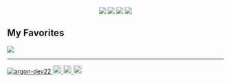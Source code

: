 <div align="center">
  <img src="https://github-readme-stats.vercel.app/api?username=argon-dev22&show_icons=true&theme=onedark" />
  <img src="https://github-readme-stats.vercel.app/api/top-langs/?username=argon-dev22&layout=donut&theme=onedark" />
  <img src="http://github-profile-summary-cards.vercel.app/api/cards/profile-details?username=argon-dev22&theme=onedark" />
  <img src="https://github-profile-trophy.vercel.app/?username=argon-dev22&theme=onedark" />
</div>
  
## My Favorites
  <img src="https://skillicons.dev/icons?i=aws,terraform,docker,kubernetes,typescript,react,next,linux,github" />
<hr />
<p align="left">
  <a href="https://github.com/argon-dev22/argon-dev22/">
    <img src="https://komarev.com/ghpvc/?username=argon-dev22" alt="argon-dev22" />
  </a>
  <a href="https://github.com/argon-dev22">
    <img height="20" src="https://img.shields.io/github/followers/argon-dev22?label=follow&logo=github&style=flat" />
  </a>
  <a href="https://x.com/argon0903">
    <img height="20" src="https://img.shields.io/twitter/follow/argon-dev22?label=Twitter&logo=twitter&style=flat" />
  </a>
  <a href="https://qiita.com/argon0122">
    <img height="20" src="https://qiita-badge.apiapi.app/s/argon-dev22/posts.svg" />
  </a>
</p>
